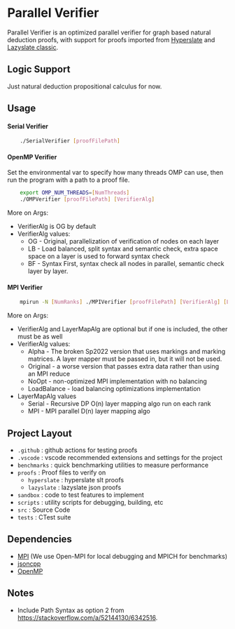 # Parallel Verifier

Parallel Verifier is an optimized parallel verifier for graph based natural deduction proofs, with support for proofs
imported from [Hyperslate](http://www.logicamodernapproach.com/) and [Lazyslate classic]([https://github.com/James-Oswald/lazyslate](https://github.com/James-Oswald/lazyslate/releases/tag/v1.0.0)).

## Logic Support
Just natural deduction propositional calculus for now.

## Usage

#### Serial Verifier
```bash
    ./SerialVerifier [proofFilePath]
```

#### OpenMP Verifier
Set the environmental var to specify how many threads OMP can use, then run
the program with a path to a proof file.
```bash
    export OMP_NUM_THREADS=[NumThreads]
    ./OMPVerifier [proofFilePath] [VerifierAlg]
```
More on Args:
* VerifierAlg is OG by default
* VerifierAlg values:
  * OG - Original, parallelization of verification of nodes on each layer
  * LB - Load balanced, split syntax and semantic check, extra space space on a layer is used to forward syntax check
  * BF - Syntax First, syntax check all nodes in parallel, semantic check layer by layer.

#### MPI Verifier
```bash
    mpirun -N [NumRanks] ./MPIVerifier [proofFilePath] [VerifierAlg] [LayerMapAlg] 
```
More on Args:
* VerifierAlg and LayerMapAlg are optional but if one is included, the other must be as well
* VerifierAlg values:
  * Alpha - The broken Sp2022 version that uses markings and marking matrices. A layer mapper must be passed in, but it will not be used.
  * Original - a worse version that passes extra data rather than using an MPI reduce
  * NoOpt - non-optimized MPI implementation with no balancing
  * LoadBalance - load balancing optimizations implementation
* LayerMapAlg values
  * Serial - Recursive DP O(n) layer mapping algo run on each rank
  * MPI - MPI parallel D(n) layer mapping algo

## Project Layout
* `.github` : github actions for testing proofs
* `.vscode` : vscode recommended extensions and settings for the project
* `benchmarks` : quick benchmarking utilities to measure performance
* `proofs` : Proof files to verify on
  * `hyperslate` : hyperslate slt proofs
  * `lazyslate` : lazyslate json proofs
* `sandbox` : code to test features to implement 
* `scripts` : utility scripts for debugging, building, etc
* `src` : Source Code
* `tests` : CTest suite

## Dependencies
* [MPI](https://www.open-mpi.org/) (We use Open-MPI for local debugging and MPICH for benchmarks)
* [jsoncpp](https://github.com/open-source-parsers/jsoncpp)
* [OpenMP](https://www.openmp.org/)

## Notes
* Include Path Syntax as option 2 from https://stackoverflow.com/a/52144130/6342516.
